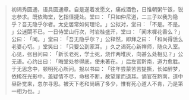 > 初谒秀圆通，语具圆通章。自是遂着发愿文，痛戒酒色，日惟朝粥午饭，锐志参求。既依晦堂，乞指径捷处。堂曰：​「只如仲尼道，二三子以我为隐乎？吾无隐乎尔者。太史居常如何理论。​」公拟对，堂曰：​「不是。不是。​」公迷閟不已。一日侍堂山行次，时岩桂盛开，堂曰：​「闻木樨花香么？​」公曰：​「闻。​」堂曰：​「吾无隐乎尔？​」公释然，即拜之曰：​「和尚得恁么老婆心切。​」堂笑曰：​「只要公到家耳。​」久之谒死心新禅师，随众入室。心见，张目问曰：​「新长老死，学士死，烧作两堆灰，向甚么处相见？​」公无语。心约出曰：​「晦堂处参得底，使未著在。​」后左官黔南，道力愈胜。于无思念中，顿明死心所问。报以书曰：​「往年尝蒙苦苦提撕，长如醉梦，依稀在光影中。盖疑情不尽，命根不断，故望崖而退耳。谪官在黔南，道中昼卧觉来，忽尔寻思。被天下老和尚瞒了多少，惟有死心道人不肯，乃是第一相为也。​」


